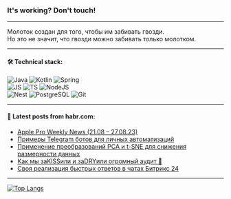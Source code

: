 ### It's working? Don't touch!

---
Молоток создан для того, чтобы им забивать гвозди. <br>
Но это не значит, что гвозди можно забивать только молотком.

---

#### 🛠️ Technical stack:

![Java](https://img.shields.io/badge/Java-informational?logo=Oracle&style=flat&logoColor=white&color=FF4500)
![Kotlin](https://img.shields.io/badge/Kotlin-informational?logo=Kotlin&style=flat&logoColor=white&color=774D97)
![Spring](https://img.shields.io/badge/SpringBoot-informational?logo=SpringBoot&style=flat&logoColor=white&color=6DB33F) <br>
![JS](https://img.shields.io/badge/JS-informational?logo=javaScript&style=flat&logoColor=black&color=F7Df1E)
![TS](https://img.shields.io/badge/TypeScript-informational?logo=typeScript&style=flat&logoColor=black&color=0667A8)
![NodeJS](https://img.shields.io/badge/NodeJS-informational?logo=node.js&style=flat&logoColor=white&color=70A760) <br>
![Nest](https://img.shields.io/badge/NestJS-informational?logo=NestJS&style=flat&logoColor=white&color=E0234E)
![PostgreSQL](https://img.shields.io/badge/PostgreSQL-informational?logo=PostgreSQL&style=flat&logoColor=white&color=DAA520)
![Git](https://img.shields.io/badge/Git-informational?logo=git&style=flat&logoColor=white&color=778899)

___

#### 💬 Latest posts from habr.com:

<!-- BLOG-POST-LIST:START -->
- [Apple Pro Weekly News &lpar;21.08 – 27.08.23&rpar;](https://habr.com/ru/articles/757460/?utm_source=habrahabr&utm_medium=rss&utm_campaign=757460)
- [Примеры Telegram ботов для личных автоматизаций](https://habr.com/ru/articles/757448/?utm_source=habrahabr&utm_medium=rss&utm_campaign=757448)
- [Применение преобразований PCA и t-SNE для снижения размерности данных](https://habr.com/ru/companies/otus/articles/757030/?utm_source=habrahabr&utm_medium=rss&utm_campaign=757030)
- [Как мы заKISSили и заDRYили огромный аудит 🫠](https://habr.com/ru/articles/757432/?utm_source=habrahabr&utm_medium=rss&utm_campaign=757432)
- [Своя реализация быстрых ответов в чатах Битрикс 24](https://habr.com/ru/articles/757426/?utm_source=habrahabr&utm_medium=rss&utm_campaign=757426)
<!-- BLOG-POST-LIST:END -->

---
[![Top Langs](https://github-readme-stats-git-master-advtsetting-gmailcom.vercel.app/api/top-langs/?username=zloylis&langs_count=10&hide_title=false&title_color=e6edf3&size_weight=0.5&count_weight=0.5&layout=compact&hide_border=true&theme=dracula)](https://github.com/zloylis)

<!-- ![GitHub stats](https://github-readme-stats-git-master-advtsetting-gmailcom.vercel.app/api?username=zloylis&show_icons=true&hide_border=true&theme=dracula&hide_title=true&include_all_commits=true&count_private=true&hide=contribs&hide_rank=true) -->
